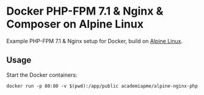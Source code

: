 Docker PHP-FPM 7.1 & Nginx & Composer on Alpine Linux
==============================================
Example PHP-FPM 7.1 & Nginx setup for Docker, build on [Alpine Linux](http://www.alpinelinux.org/).

Usage
-----
Start the Docker containers:

    docker run -p 80:80 -v $(pwd):/app/public academiapme/alpine-nginx-php
